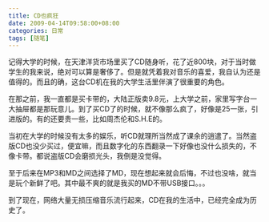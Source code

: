 ```yaml
---
title: CD也疯狂
date: 2009-04-14T09:58:00+08:00
categories: 日常
tags: [随笔]
---
```


记得大学的时候，在天津洋货市场里买了CD随身听，花了近800块，对于当时做学生的我来说，绝对可以算是奢侈了。但是就凭着我对音乐的喜爱，我自认为还是值得的。而且的确，这台CD机在我的大学生活里伴演了很重要的角色。

在那之前，我一直都是买卡带的，大陆正版卖9.8元，上大学之前，家里写字台一大抽屉都是那玩意儿。到了买CD了的时候，就不像那么疯了，好像是25一张，引进版的。有的还要贵一些，比如周杰伦和S.H.E的。

当初在大学的时候没有太多的娱乐，听CD就理所当然成了课余的逍遣了。当然盗版CD也没少买过，便宜嘛，而且数字化的东西翻录一下好像也没什么损失的，不像卡带。都说盗版CD会磨损光头，我倒是没觉得。

至于后来在MP3和MD之间选择了MD，现在想起来就会后悔，不过也没啥，就当是玩个新鲜了吧。其中最不爽的就是我买的MD不带USB接口。。。

到了现在，网络大量无损压缩音乐流行起来，CD在我的生活中，已经完全成为历史了。
